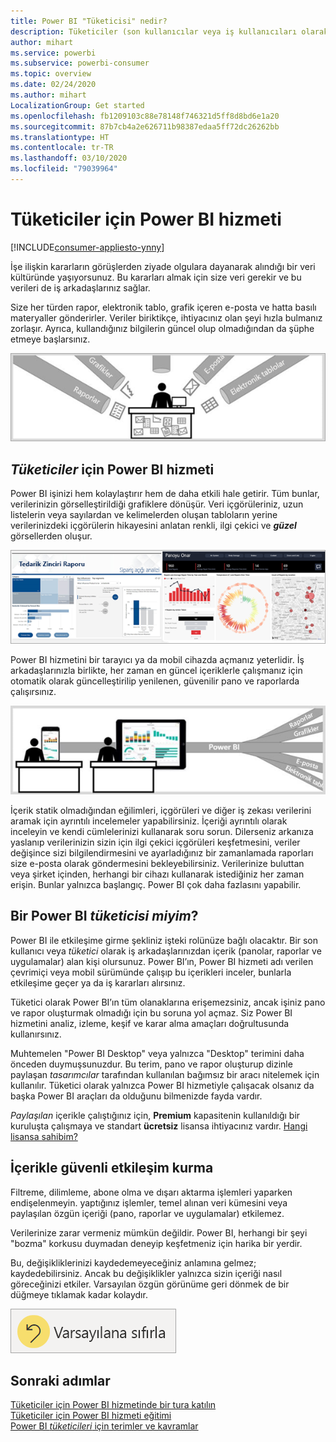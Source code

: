 ```yaml
---
title: Power BI "Tüketicisi" nedir?
description: Tüketiciler (son kullanıcılar veya iş kullanıcıları olarak da bilinir) için Power BI’a genel bakış.
author: mihart
ms.service: powerbi
ms.subservice: powerbi-consumer
ms.topic: overview
ms.date: 02/24/2020
ms.author: mihart
LocalizationGroup: Get started
ms.openlocfilehash: fb1209103c88e78148f746321d5ff8d8bd6e1a20
ms.sourcegitcommit: 87b7cb4a2e626711b98387edaa5ff72dc26262bb
ms.translationtype: HT
ms.contentlocale: tr-TR
ms.lasthandoff: 03/10/2020
ms.locfileid: "79039964"
---
```

# <a name="the-power-bi-service-for-consumers"></a>Tüketiciler için Power BI hizmeti

[!INCLUDE[consumer-appliesto-ynny](../includes/consumer-appliesto-ynny.md)]

İşe ilişkin kararların görüşlerden ziyade olgulara dayanarak alındığı bir veri kültüründe yaşıyorsunuz. Bu kararları almak için size veri gerekir ve bu verileri de iş arkadaşlarınız sağlar.     
 
Size her türden rapor, elektronik tablo, grafik içeren e-posta ve hatta basılı materyaller gönderirler. Veriler biriktikçe, ihtiyacınız olan şeyi hızla bulmanız zorlaşır. Ayrıca, kullandığınız bilgilerin güncel olup olmadığından da şüphe etmeye başlarsınız.  
 
![Power BI panosu](media/end-user-consumer/power-bi-consumer-pipes.png)

## <a name="the-power-bi-service-for-consumers"></a>*Tüketiciler* için Power BI hizmeti

Power BI işinizi hem kolaylaştırır hem de daha etkili hale getirir. Tüm bunlar, verilerinizin görselleştirildiği grafiklere dönüşür. Veri içgörüleriniz, uzun listelerin veya sayılardan ve kelimelerden oluşan tabloların yerine verilerinizdeki içgörülerin hikayesini anlatan renkli, ilgi çekici ve ***güzel*** görsellerden oluşur. 

![Power BI panosu](media/end-user-consumer/power-bi-consumer-examples.png)
 
Power BI hizmetini bir tarayıcı ya da mobil cihazda açmanız yeterlidir. İş arkadaşlarınızla birlikte, her zaman en güncel içeriklerle çalışmanız için otomatik olarak güncelleştirilip yenilenen, güvenilir pano ve raporlarda çalışırsınız.   

![Power BI panosu](media/end-user-consumer/power-bi-funnel.png)

İçerik statik olmadığından eğilimleri, içgörüleri ve diğer iş zekası verilerini aramak için ayrıntılı incelemeler yapabilirsiniz. İçeriği ayrıntılı olarak inceleyin ve kendi cümlelerinizi kullanarak soru sorun. Dilerseniz arkanıza yaslanıp verilerinizin sizin için ilgi çekici içgörüleri keşfetmesini, veriler değişince sizi bilgilendirmesini ve ayarladığınız bir zamanlamada raporları size e-posta olarak göndermesini bekleyebilirsiniz. Verilerinize buluttan veya şirket içinden, herhangi bir cihazı kullanarak istediğiniz her zaman erişin. Bunlar yalnızca başlangıç. Power BI çok daha fazlasını yapabilir. 

## <a name="am-i-a-power-bi-consumer"></a>Bir Power BI *tüketicisi miyim*?

Power BI ile etkileşime girme şekliniz işteki rolünüze bağlı olacaktır. Bir son kullanıcı veya *tüketici* olarak iş arkadaşlarınızdan içerik (panolar, raporlar ve uygulamalar) alan kişi olursunuz. Power BI’ın, Power BI hizmeti adı verilen çevrimiçi veya mobil sürümünde çalışıp bu içerikleri inceler, bunlarla etkileşime geçer ya da iş kararları alırsınız. 
   
Tüketici olarak Power BI’ın tüm olanaklarına erişemezsiniz, ancak işiniz pano ve rapor oluşturmak olmadığı için bu soruna yol açmaz. Siz Power BI hizmetini analiz, izleme, keşif ve karar alma amaçları doğrultusunda kullanırsınız. 

Muhtemelen "Power BI Desktop" veya yalnızca "Desktop" terimini daha önceden duymuşsunuzdur. Bu terim, pano ve rapor oluşturup dizinle paylaşan *tasarımcılar* tarafından kullanılan bağımsız bir aracı nitelemek için kullanılır.  Tüketici olarak yalnızca Power BI hizmetiyle çalışacak olsanız da başka Power BI araçları da olduğunu bilmenizde fayda vardır. 

*Paylaşılan* içerikle çalıştığınız için, **Premium** kapasitenin kullanıldığı bir kuruluşta çalışmaya ve standart **ücretsiz** lisansa ihtiyacınız vardır. [Hangi lisansa sahibim?](end-user-license.md)


## <a name="safely-interact-with-content"></a>İçerikle güvenli etkileşim kurma 
Filtreme, dilimleme, abone olma ve dışarı aktarma işlemleri yaparken endişelenmeyin. yaptığınız işlemler, temel alınan veri kümesini veya paylaşılan özgün içeriği (pano, raporlar ve uygulamalar) etkilemez.  

Verilerinize zarar vermeniz mümkün değildir.  Power BI, herhangi bir şeyi "bozma" korkusu duymadan deneyip keşfetmeniz için harika bir yerdir.  
 
Bu, değişikliklerinizi kaydedemeyeceğiniz anlamına gelmez; kaydedebilirsiniz. Ancak bu değişiklikler yalnızca sizin içeriği nasıl göreceğinizi etkiler. Varsayılan özgün görünüme geri dönmek de bir düğmeye tıklamak kadar kolaydır.  

![Power BI panosu](media/end-user-consumer/power-bi-reset.png)


## <a name="next-steps"></a>Sonraki adımlar

[Tüketiciler için Power BI hizmetinde bir tura katılın](end-user-reading-view.md)    
[Tüketiciler için Power BI hizmeti eğitimi](https://docs.microsoft.com/learn/paths/consume-data-with-power-bi/)    
[Power BI *tüketicileri* için terimler ve kavramlar](end-user-basic-concepts.md)    

